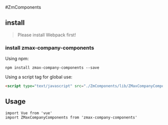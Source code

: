 #ZmComponents

## install

> Please install Webpack first!

### install zmax-company-components

Using npm:
```
npm install zmax-company-components --save
```
Using a script tag for global use:

```html
<script type="text/javascript" src="./ZmComponents/lib/ZMaxCompanyComponents.js"></script>
```


## Usage

```
import Vue from 'vue'
import ZMaxCompanyComponents from 'zmax-company-components'